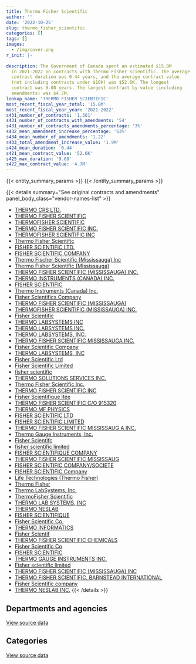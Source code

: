 ```yaml
---
title: Thermo Fisher Scientific
author: ''
date: '2022-10-25'
slug: thermo_fisher_scientific
categories: []
tags: []
images:
  - /img/cover.png
r_init: |-
  
description: The Government of Canada spent an estimated $15.8M
  in 2021-2022 on contracts with Thermo Fisher Scientific. The average
  contract duration was 0.44 years, and the average contract value
  (not including contracts under $10k) was $52.6K. The longest
  contract was 9.08 years. The largest contract by value (including
  amendments) was $4.7M.
lookup_name: 'THERMO FISHER SCIENTIFIC'
most_recent_fiscal_year_total: '15.8M'
most_recent_fiscal_year_year: '2021-2022'
s431_number_of_contracts: '1,561'
s431_number_of_contracts_with_amendments: '54'
s431_number_of_contracts_amendments_percentage: '3%'
s432_mean_amendment_increase_percentage: '63%'
s434_mean_number_of_amendments: '1.22'
s433_total_amendment_increase_value: '1.9M'
s424_mean_duration: '0.44'
s421_mean_contract_value: '52.6K'
s425_max_duration: '9.08'
s422_max_contract_value: '4.7M'
---
```


<script src="/rmarkdown-libs/htmlwidgets/htmlwidgets.js"></script>
<link href="/rmarkdown-libs/datatables-css/datatables-crosstalk.css" rel="stylesheet" />
<script src="/rmarkdown-libs/datatables-binding/datatables.js"></script>
<script src="/rmarkdown-libs/jquery/jquery-3.6.0.min.js"></script>
<link href="/rmarkdown-libs/dt-core-bootstrap/css/dataTables.bootstrap.min.css" rel="stylesheet" />
<link href="/rmarkdown-libs/dt-core-bootstrap/css/dataTables.bootstrap.extra.css" rel="stylesheet" />
<script src="/rmarkdown-libs/dt-core-bootstrap/js/jquery.dataTables.min.js"></script>
<script src="/rmarkdown-libs/dt-core-bootstrap/js/dataTables.bootstrap.min.js"></script>
<link href="/rmarkdown-libs/crosstalk/css/crosstalk.min.css" rel="stylesheet" />
<script src="/rmarkdown-libs/crosstalk/js/crosstalk.min.js"></script>
<script src="/rmarkdown-libs/htmlwidgets/htmlwidgets.js"></script>
<link href="/rmarkdown-libs/datatables-css/datatables-crosstalk.css" rel="stylesheet" />
<script src="/rmarkdown-libs/datatables-binding/datatables.js"></script>
<script src="/rmarkdown-libs/jquery/jquery-3.6.0.min.js"></script>
<link href="/rmarkdown-libs/dt-core-bootstrap/css/dataTables.bootstrap.min.css" rel="stylesheet" />
<link href="/rmarkdown-libs/dt-core-bootstrap/css/dataTables.bootstrap.extra.css" rel="stylesheet" />
<script src="/rmarkdown-libs/dt-core-bootstrap/js/jquery.dataTables.min.js"></script>
<script src="/rmarkdown-libs/dt-core-bootstrap/js/dataTables.bootstrap.min.js"></script>
<link href="/rmarkdown-libs/crosstalk/css/crosstalk.min.css" rel="stylesheet" />
<script src="/rmarkdown-libs/crosstalk/js/crosstalk.min.js"></script>

{{< entity_summary_params >}}
{{< /entity_summary_params >}}

{{< details summary="See original contracts and amendments" panel_body_class="vendor-names-list" >}}
- [THERMO CRS LTD.](https://search.open.canada.ca/en/ct/?sort=contract_value_f%20desc&page=1&search_text=%22THERMO%20CRS%20LTD.%22)
- [THERMO FISHER SCIENTIFIC](https://search.open.canada.ca/en/ct/?sort=contract_value_f%20desc&page=1&search_text=%22THERMO%20FISHER%20SCIENTIFIC%22)
- [THERMOFISHER SCIENTIFIC](https://search.open.canada.ca/en/ct/?sort=contract_value_f%20desc&page=1&search_text=%22THERMOFISHER%20SCIENTIFIC%22)
- [THERMO FISHER SCIENTIFIC INC.](https://search.open.canada.ca/en/ct/?sort=contract_value_f%20desc&page=1&search_text=%22THERMO%20FISHER%20SCIENTIFIC%20INC.%22)
- [THERMOFISHER SCIENTIFIC INC](https://search.open.canada.ca/en/ct/?sort=contract_value_f%20desc&page=1&search_text=%22THERMOFISHER%20SCIENTIFIC%20INC%22)
- [Thermo Fisher Scientific](https://search.open.canada.ca/en/ct/?sort=contract_value_f%20desc&page=1&search_text=%22Thermo%20Fisher%20Scientific%22)
- [FISHER SCIENTIFIC LTD.](https://search.open.canada.ca/en/ct/?sort=contract_value_f%20desc&page=1&search_text=%22FISHER%20SCIENTIFIC%20LTD.%22)
- [FISHER SCIENTIFIC COMPANY](https://search.open.canada.ca/en/ct/?sort=contract_value_f%20desc&page=1&search_text=%22FISHER%20SCIENTIFIC%20COMPANY%22)
- [Thermo Fischer Scientific (Mississauga) Inc](https://search.open.canada.ca/en/ct/?sort=contract_value_f%20desc&page=1&search_text=%22Thermo%20Fischer%20Scientific%20%28Mississauga%29%20Inc%22)
- [Thermo Fisher Scientific (Mississauga)](https://search.open.canada.ca/en/ct/?sort=contract_value_f%20desc&page=1&search_text=%22Thermo%20Fisher%20Scientific%20%28Mississauga%29%22)
- [THERMO FISHER SCIENTIFIC (MISSISSAUGA) INC.](https://search.open.canada.ca/en/ct/?sort=contract_value_f%20desc&page=1&search_text=%22THERMO%20FISHER%20SCIENTIFIC%20%28MISSISSAUGA%29%20INC.%22)
- [THERMO INSTRUMENTS (CANADA) INC.](https://search.open.canada.ca/en/ct/?sort=contract_value_f%20desc&page=1&search_text=%22THERMO%20INSTRUMENTS%20%28CANADA%29%20INC.%22)
- [FISHER SCIENTIFIC](https://search.open.canada.ca/en/ct/?sort=contract_value_f%20desc&page=1&search_text=%22FISHER%20SCIENTIFIC%22)
- [Thermo Instruments (Canada) Inc.](https://search.open.canada.ca/en/ct/?sort=contract_value_f%20desc&page=1&search_text=%22Thermo%20Instruments%20%28Canada%29%20Inc.%22)
- [Fisher Scientifics Company](https://search.open.canada.ca/en/ct/?sort=contract_value_f%20desc&page=1&search_text=%22Fisher%20Scientifics%20Company%22)
- [THERMO FISHER SCIENTIFIC (MISSISSAUGA)](https://search.open.canada.ca/en/ct/?sort=contract_value_f%20desc&page=1&search_text=%22THERMO%20FISHER%20SCIENTIFIC%20%28MISSISSAUGA%29%22)
- [THERMOFISHER SCIENTIFIC (MISSISSAUGA) INC.](https://search.open.canada.ca/en/ct/?sort=contract_value_f%20desc&page=1&search_text=%22THERMOFISHER%20SCIENTIFIC%20%28MISSISSAUGA%29%20INC.%22)
- [Fisher Scientific](https://search.open.canada.ca/en/ct/?sort=contract_value_f%20desc&page=1&search_text=%22Fisher%20Scientific%22)
- [THERMO LABSYSTEMS INC](https://search.open.canada.ca/en/ct/?sort=contract_value_f%20desc&page=1&search_text=%22THERMO%20LABSYSTEMS%20INC%22)
- [THERMO LABSYSTEMS INC.](https://search.open.canada.ca/en/ct/?sort=contract_value_f%20desc&page=1&search_text=%22THERMO%20LABSYSTEMS%20INC.%22)
- [THERMO LABSYSTEMS, INC.](https://search.open.canada.ca/en/ct/?sort=contract_value_f%20desc&page=1&search_text=%22THERMO%20LABSYSTEMS%2c%20INC.%22)
- [THERMO FISHER SCIENTIFIC MISSISSAUGA INC.](https://search.open.canada.ca/en/ct/?sort=contract_value_f%20desc&page=1&search_text=%22THERMO%20FISHER%20SCIENTIFIC%20MISSISSAUGA%20INC.%22)
- [Fisher Scientific Company](https://search.open.canada.ca/en/ct/?sort=contract_value_f%20desc&page=1&search_text=%22Fisher%20Scientific%20Company%22)
- [THERMO LABSYSTEMS, INC](https://search.open.canada.ca/en/ct/?sort=contract_value_f%20desc&page=1&search_text=%22THERMO%20LABSYSTEMS%2c%20INC%22)
- [Fisher Scientific Ltd](https://search.open.canada.ca/en/ct/?sort=contract_value_f%20desc&page=1&search_text=%22Fisher%20Scientific%20Ltd%22)
- [Fisher Scientific Limited](https://search.open.canada.ca/en/ct/?sort=contract_value_f%20desc&page=1&search_text=%22Fisher%20Scientific%20Limited%22)
- [fisher scientific](https://search.open.canada.ca/en/ct/?sort=contract_value_f%20desc&page=1&search_text=%22fisher%20scientific%22)
- [THERMO SOLUTIONS SERVICES INC.](https://search.open.canada.ca/en/ct/?sort=contract_value_f%20desc&page=1&search_text=%22THERMO%20SOLUTIONS%20SERVICES%20INC.%22)
- [Thermo Fisher Scientific Inc.](https://search.open.canada.ca/en/ct/?sort=contract_value_f%20desc&page=1&search_text=%22Thermo%20Fisher%20Scientific%20Inc.%22)
- [THERMO FISHER SCIENTIFIC INC](https://search.open.canada.ca/en/ct/?sort=contract_value_f%20desc&page=1&search_text=%22THERMO%20FISHER%20SCIENTIFIC%20INC%22)
- [Fisher Scientifique ltée](https://search.open.canada.ca/en/ct/?sort=contract_value_f%20desc&page=1&search_text=%22Fisher%20Scientifique%20lt%c3%a9e%22)
- [THERMO FISHER SCIENTIFIC C/O 915320](https://search.open.canada.ca/en/ct/?sort=contract_value_f%20desc&page=1&search_text=%22THERMO%20FISHER%20SCIENTIFIC%20C%2fO%20915320%22)
- [THERMO MF PHYSICS](https://search.open.canada.ca/en/ct/?sort=contract_value_f%20desc&page=1&search_text=%22THERMO%20MF%20PHYSICS%22)
- [FISHER SCIENTIFIC LTD](https://search.open.canada.ca/en/ct/?sort=contract_value_f%20desc&page=1&search_text=%22FISHER%20SCIENTIFIC%20LTD%22)
- [FISHER SCIENTIFIC LIMITED](https://search.open.canada.ca/en/ct/?sort=contract_value_f%20desc&page=1&search_text=%22FISHER%20SCIENTIFIC%20LIMITED%22)
- [THERMO FISHER SCIENTIFIC MISSISSAUG A INC.](https://search.open.canada.ca/en/ct/?sort=contract_value_f%20desc&page=1&search_text=%22THERMO%20FISHER%20SCIENTIFIC%20MISSISSAUG%20A%20INC.%22)
- [Thermo Gauge Instruments, Inc.](https://search.open.canada.ca/en/ct/?sort=contract_value_f%20desc&page=1&search_text=%22Thermo%20Gauge%20Instruments%2c%20Inc.%22)
- [Fisher Scientifc](https://search.open.canada.ca/en/ct/?sort=contract_value_f%20desc&page=1&search_text=%22Fisher%20Scientifc%22)
- [fisher scientific limited](https://search.open.canada.ca/en/ct/?sort=contract_value_f%20desc&page=1&search_text=%22fisher%20scientific%20limited%22)
- [FISHER SCIENTIFIQUE COMPANY](https://search.open.canada.ca/en/ct/?sort=contract_value_f%20desc&page=1&search_text=%22FISHER%20SCIENTIFIQUE%20COMPANY%22)
- [THERMO FISHER SCIENTIFIC MISSISSAUG](https://search.open.canada.ca/en/ct/?sort=contract_value_f%20desc&page=1&search_text=%22THERMO%20FISHER%20SCIENTIFIC%20MISSISSAUG%22)
- [FISHER SCIENTIFIC COMPANY/SOCIETE](https://search.open.canada.ca/en/ct/?sort=contract_value_f%20desc&page=1&search_text=%22FISHER%20SCIENTIFIC%20COMPANY%2fSOCIETE%22)
- [FISHER SCIENTIFIC Company](https://search.open.canada.ca/en/ct/?sort=contract_value_f%20desc&page=1&search_text=%22FISHER%20SCIENTIFIC%20Company%22)
- [Life Technologies (Thermo Fisher)](https://search.open.canada.ca/en/ct/?sort=contract_value_f%20desc&page=1&search_text=%22Life%20Technologies%20%28Thermo%20Fisher%29%22)
- [Thermo Fisher](https://search.open.canada.ca/en/ct/?sort=contract_value_f%20desc&page=1&search_text=%22Thermo%20Fisher%22)
- [Thermo LabSystems, Inc.](https://search.open.canada.ca/en/ct/?sort=contract_value_f%20desc&page=1&search_text=%22Thermo%20LabSystems%2c%20Inc.%22)
- [ThermoFisher Scientific](https://search.open.canada.ca/en/ct/?sort=contract_value_f%20desc&page=1&search_text=%22ThermoFisher%20Scientific%22)
- [THERMO LAB SYSTEMS, INC](https://search.open.canada.ca/en/ct/?sort=contract_value_f%20desc&page=1&search_text=%22THERMO%20LAB%20SYSTEMS%2c%20INC%22)
- [THERMO NESLAB](https://search.open.canada.ca/en/ct/?sort=contract_value_f%20desc&page=1&search_text=%22THERMO%20NESLAB%22)
- [FISHER SCIENTIFIQUE](https://search.open.canada.ca/en/ct/?sort=contract_value_f%20desc&page=1&search_text=%22FISHER%20SCIENTIFIQUE%22)
- [Fisher Scientific Co.](https://search.open.canada.ca/en/ct/?sort=contract_value_f%20desc&page=1&search_text=%22Fisher%20Scientific%20Co.%22)
- [THERMO INFORMATICS](https://search.open.canada.ca/en/ct/?sort=contract_value_f%20desc&page=1&search_text=%22THERMO%20INFORMATICS%22)
- [Fisher Scientif](https://search.open.canada.ca/en/ct/?sort=contract_value_f%20desc&page=1&search_text=%22Fisher%20Scientif%22)
- [THERMO FISHER SCIENTIFIC CHEMICALS](https://search.open.canada.ca/en/ct/?sort=contract_value_f%20desc&page=1&search_text=%22THERMO%20FISHER%20SCIENTIFIC%20CHEMICALS%22)
- [Fisher Scientific Co](https://search.open.canada.ca/en/ct/?sort=contract_value_f%20desc&page=1&search_text=%22Fisher%20Scientific%20Co%22)
- [FISHER SCIENTIFIC](https://search.open.canada.ca/en/ct/?sort=contract_value_f%20desc&page=1&search_text=%22%40FISHER%20SCIENTIFIC%22)
- [THERMO GAUGE INSTRUMENTS INC.](https://search.open.canada.ca/en/ct/?sort=contract_value_f%20desc&page=1&search_text=%22THERMO%20GAUGE%20INSTRUMENTS%20INC.%22)
- [Fisher scientific limited](https://search.open.canada.ca/en/ct/?sort=contract_value_f%20desc&page=1&search_text=%22Fisher%20scientific%20limited%22)
- [THERMO FISHER SCIENTIFIC (MISSISSAUGA) INC](https://search.open.canada.ca/en/ct/?sort=contract_value_f%20desc&page=1&search_text=%22THERMO%20FISHER%20SCIENTIFIC%20%28MISSISSAUGA%29%20INC%22)
- [THERMO FISHER SCIENTIFIC, BARNSTEAD INTERNATIONAL](https://search.open.canada.ca/en/ct/?sort=contract_value_f%20desc&page=1&search_text=%22THERMO%20FISHER%20SCIENTIFIC%2c%20BARNSTEAD%20INTERNATIONAL%22)
- [Fisher Scientific company](https://search.open.canada.ca/en/ct/?sort=contract_value_f%20desc&page=1&search_text=%22Fisher%20Scientific%20company%22)
- [THERMO NESLAB INC.](https://search.open.canada.ca/en/ct/?sort=contract_value_f%20desc&page=1&search_text=%22THERMO%20NESLAB%20INC.%22)
{{< /details >}}

## Departments and agencies

<div id="htmlwidget-1" style="width:100%;height:auto;" class="datatables html-widget"></div>
<script type="application/json" data-for="htmlwidget-1">{"x":{"style":"bootstrap","filter":"none","vertical":false,"data":[["<a href=\"/departments/aafc-aac/\">Agriculture and Agri-Food Canada<\/a>","<a href=\"/departments/cbsa-asfc/\">Canada Border Services Agency<\/a>","<a href=\"/departments/cfia-acia/\">Canadian Food Inspection Agency<\/a>","<a href=\"/departments/cgc-ccg/\">Canadian Grain Commission<\/a>","<a href=\"/departments/cnsc-ccsn/\">Canadian Nuclear Safety Commission<\/a>","<a href=\"/departments/csc-scc/\">Correctional Service of Canada<\/a>","<a href=\"/departments/dfo-mpo/\">Fisheries and Oceans Canada<\/a>","<a href=\"/departments/dnd-mdn/\">National Defence<\/a>","<a href=\"/departments/ec/\">Environment and Climate Change Canada<\/a>","<a href=\"/departments/hc-sc/\">Health Canada<\/a>","<a href=\"/departments/isc-sac/\">Indigenous Services Canada<\/a>","<a href=\"/departments/nrc-cnrc/\">National Research Council Canada<\/a>","<a href=\"/departments/nrcan-rncan/\">Natural Resources Canada<\/a>","<a href=\"/departments/pc/\">Parks Canada<\/a>","<a href=\"/departments/phac-aspc/\">Public Health Agency of Canada<\/a>","<a href=\"/departments/rcmp-grc/\">Royal Canadian Mounted Police<\/a>","<a href=\"/departments/tc/\">Transport Canada<\/a>"],[2121179.14,221523.4,415811.6,1302664.82,23654.95,26983.75,326505.82,771940.04,843943,1316400.64,null,1517414.1,514442.7,null,873194.64,432491.14,null],[2983943.73,370874.77,578616.22,295553.86,null,38304.68,449052.81,1065430.07,1552427.54,2269675.37,26162.33,1126983.52,347028.75,null,485312.93,567886.2,56546.06],[1252192.21,205330.96,1066803.49,549406.68,6588.11,22621.99,407435.28,854370.46,2109601.47,995263.84,52402.14,6281992.4,482188.55,82451,6442102.97,505097.88,null],[1169956.38,245593.45,1131389.06,907204.81,20378.48,null,865725.43,946228.05,2759856.84,1322502.17,62680.11,3143101.36,1734591.44,null,1137178.31,321078.92,null]],"container":"<table class=\"table table-striped table-hover row-border order-column display\">\n  <thead>\n    <tr>\n      <th>Department<\/th>\n      <th>2018-2019<\/th>\n      <th>2019-2020<\/th>\n      <th>2020-2021<\/th>\n      <th>2021-2022<\/th>\n    <\/tr>\n  <\/thead>\n<\/table>","options":{"order":[[4,"desc"]],"pageLength":10,"autoWidth":true,"columnDefs":[{"targets":1,"render":"function(data, type, row, meta) {\n    return type !== 'display' ? data : DTWidget.formatCurrency(data, \"$\", 2, 3, \",\", \".\", true, null);\n  }"},{"targets":2,"render":"function(data, type, row, meta) {\n    return type !== 'display' ? data : DTWidget.formatCurrency(data, \"$\", 2, 3, \",\", \".\", true, null);\n  }"},{"targets":3,"render":"function(data, type, row, meta) {\n    return type !== 'display' ? data : DTWidget.formatCurrency(data, \"$\", 2, 3, \",\", \".\", true, null);\n  }"},{"targets":4,"render":"function(data, type, row, meta) {\n    return type !== 'display' ? data : DTWidget.formatCurrency(data, \"$\", 2, 3, \",\", \".\", true, null);\n  }"},{"width":"16%","targets":[1,2,3,4]},{"className":"dt-right","targets":[1,2,3,4]}],"orderClasses":false}},"evals":["options.columnDefs.0.render","options.columnDefs.1.render","options.columnDefs.2.render","options.columnDefs.3.render"],"jsHooks":[]}</script>
<p class="text-right">
<a href="https://github.com/GoC-Spending/contracts-data/tree/main/data/out/vendors/thermo_fisher_scientific/summary_by_fiscal_year_by_department.csv" class="source-data-link btn btn-link">View source data</a>
</p>

## Categories

<div id="htmlwidget-2" style="width:100%;height:auto;" class="datatables html-widget"></div>
<script type="application/json" data-for="htmlwidget-2">{"x":{"style":"bootstrap","filter":"none","vertical":false,"data":[["<a href=\"/categories/other/\">(Other)<\/a>","<a href=\"/categories/facilities_and_construction/\">Facilities and construction<\/a>","<a href=\"/categories/office_management/\">Office management<\/a>","<a href=\"/categories/defence/\">Defence<\/a>","<a href=\"/categories/professional_services/\">Professional services<\/a>","<a href=\"/categories/information_technology/\">Information technology<\/a>","<a href=\"/categories/medical/\">Medical<\/a>","<a href=\"/categories/industrial_products_and_services/\">Industrial products and services<\/a>","<a href=\"/categories/human_capital/\">Human capital<\/a>"],[null,1196661.7,17731.35,12226.86,71801.01,273208.56,569000.55,8556477.17,11042.54],[null,1465681.85,109118.65,12207.86,121452.3,384670.7,232039.39,9842617.51,46010.6],[null,1431623.15,12635.75,null,112856.31,175284.82,558374.98,19025074.41,null],[41887.42,1361352.75,28331.21,7109.17,105983.27,491801.65,488004.53,13082678.65,160316.16]],"container":"<table class=\"table table-striped table-hover row-border order-column display\">\n  <thead>\n    <tr>\n      <th>Category<\/th>\n      <th>2018-2019<\/th>\n      <th>2019-2020<\/th>\n      <th>2020-2021<\/th>\n      <th>2021-2022<\/th>\n    <\/tr>\n  <\/thead>\n<\/table>","options":{"order":[[4,"desc"]],"dom":"t","pageLength":30,"autoWidth":true,"columnDefs":[{"targets":1,"render":"function(data, type, row, meta) {\n    return type !== 'display' ? data : DTWidget.formatCurrency(data, \"$\", 2, 3, \",\", \".\", true, null);\n  }"},{"targets":2,"render":"function(data, type, row, meta) {\n    return type !== 'display' ? data : DTWidget.formatCurrency(data, \"$\", 2, 3, \",\", \".\", true, null);\n  }"},{"targets":3,"render":"function(data, type, row, meta) {\n    return type !== 'display' ? data : DTWidget.formatCurrency(data, \"$\", 2, 3, \",\", \".\", true, null);\n  }"},{"targets":4,"render":"function(data, type, row, meta) {\n    return type !== 'display' ? data : DTWidget.formatCurrency(data, \"$\", 2, 3, \",\", \".\", true, null);\n  }"},{"width":"16%","targets":[1,2,3,4]},{"className":"dt-right","targets":[1,2,3,4]}],"orderClasses":false,"lengthMenu":[10,25,30,50,100]}},"evals":["options.columnDefs.0.render","options.columnDefs.1.render","options.columnDefs.2.render","options.columnDefs.3.render"],"jsHooks":[]}</script>
<p class="text-right">
<a href="https://github.com/GoC-Spending/contracts-data/tree/main/data/out/vendors/thermo_fisher_scientific/summary_by_fiscal_year_by_category.csv" class="source-data-link btn btn-link">View source data</a>
</p>
